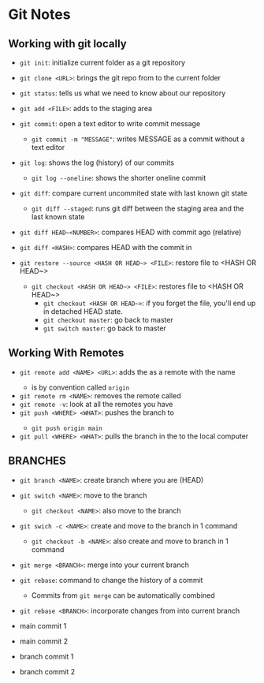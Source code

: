 # Git Notes

## Working with git locally

- `git init`: initialize current folder as a git repository
- `git clone <URL>`: brings the git repo from <URL> to the current folder
- `git status`: tells us what we need to know about our repository

- `git add <FILE>`: adds <FILE> to the staging area
- `git commit`: open a text editor to write commit message
	- `git commit -m "MESSAGE"`: writes MESSAGE as a commit without a text editor

- `git log`: shows the log (history) of our commits
	- `git log --oneline`: shows the shorter oneline commit

- `git diff`: compare current uncommited state with last known git state
	- `git diff --staged`: runs git diff between the staging area and the last known state
- `git diff HEAD~<NUMBER>`: compares HEAD with commit <NUMBER> ago (relative)
- `git diff <HASH>`: compares HEAD with the commit in <HASH>

- `git restore --source <HASH OR HEAD~> <FILE>`: restore file to <HASH OR HEAD~>
	- `git checkout <HASH OR HEAD~> <FILE>`: restores file to <HASH OR HEAD~>
		- `git checkout <HASH OR HEAD~>`: if you forget the file, you'll end up in detached HEAD state.
		- `git checkout master`: go back to master
		- `git switch master`: go back to master

## Working With Remotes

- `git remote add <NAME> <URL>`: adds the <URL> as a remote with the name <NAME>
	- <NAME> is by convention called `origin`
- `git remote rm <NAME>`: removes the remote called <NAME>
- `git remote -v`: look at all the remotes you have
- `git push <WHERE> <WHAT>`: pushes the <WHAT> branch to <WHERE>
	- `git push origin main`
- `git pull <WHERE> <WHAT>`: pulls the <WHAT> branch in the <WHERE> to the local computer

## BRANCHES

- `git branch <NAME>`: create branch <NAME> where you are (HEAD)
- `git switch <NAME>`: move to the branch <NAME>
	- `git checkout <NAME>`: also move to the branch <NAME>
- `git swich -c <NAME>`: create and move to the branch <NAME> in 1 command
	- `git checkout -b <NAME>`: also create and move to branch <NAME> in 1 command

- `git merge <BRANCH>`: merge <BRANCH> into your current branch
- `git rebase`: command to change the history of a commit
	- Commits from `git merge` can be automatically combined
- `git rebase <BRANCH>`: incorporate changes from <BRANCH> into current branch

- main commit 1
- main commit 2
- branch commit 1
- branch commit 2
